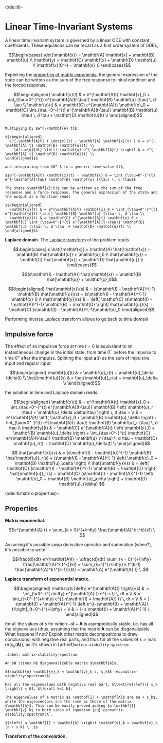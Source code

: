 (ode:lti)=
# Linear Time-Invariant Systems

A linear time invariant system is governed by a linear ODE with constant coefficients. These equations can be recast as a first order system of ODEs,

$$\begin{cases}
  \dot{\mathbf{x}} = \mathbf{A} \mathbf{x} + \mathbf{B} \mathbf{u} \\
       \mathbf{y}  = \mathbf{C} \mathbf{x} + \mathbf{D} \mathbf{u} \\
  \mathbf{x}(0^-) = \mathbf{x}_0
\end{cases}$$

Exploiting the [properties of matrix exponential](ode:lti:matrix-properties) the general expression of the state can be written as the sum of the free response to initial condition and the forced response.

$$\begin{aligned}
  \mathbf{x}(t) & = e^{\mathbf{A}t} \mathbf{x}_0 + \int_{\tau=0^-}^{t} e^{\mathbf{A}(t-\tau)} \mathbf{B} \mathbf{u} (\tau) \, d \tau \\
  \mathbf{y}(t) & = \mathbf{C} e^{\mathbf{A}t} \mathbf{x}_0 + \mathbf{C} \int_{\tau=0^-}^{t} e^{\mathbf{A}(t-\tau)} \mathbf{B} \mathbf{u} (\tau) \, d \tau  + \mathbf{D} \mathbf{u}(t) \\
\end{aligned}$$

```{dropdown} Proof in time domain

Multipying by $e^{-\mathbf{A} t}$,

$$\begin{aligned}
  e^{-\mathbf{A}t} ( \dot{x}(t) - \mathbf{A} \mathbf{x}(t) ) & = e^{-\mathbf{A} t} \mathbf{B} \mathbf{u}(t) \\
    \dfrac{d}{dt} \left( \mathbf{x} e^{-\mathbf{A}t} \right) & = e^{-\mathbf{A} t} \mathbf{B} \mathbf{u}(t) \\
\end{aligned}$$

and integrating from $0^-$ to a generic time value $t$,

$$e^{-\mathbf{A}t} \mathbf{x}(t) - \mathbf{x}_0 = \int_{\tau=0^-}^{t} e^{-\mathbf{A}\tau} \mathbf{B} \mathbf{u} (\tau) \, d \tau$$

The state $\mathbf{x}(t)$ can be written as the sum of the free response and a force response. The general expression of the state and the output as a function reads 

$$\begin{aligned}
  \mathbf{x}(t) & = e^{\mathbf{A}t} \mathbf{x}_0 + \int_{\tau=0^-}^{t} e^{\mathbf{A}(t-\tau)} \mathbf{B} \mathbf{u} (\tau) \, d \tau \\
  \mathbf{y}(t) & = \mathbf{C} e^{\mathbf{A}t} \mathbf{x}_0 + \mathbf{C} \int_{\tau=0^-}^{t} e^{\mathbf{A}(t-\tau)} \mathbf{B} \mathbf{u} (\tau) \, d \tau  + \mathbf{D} \mathbf{u}(t) \\
\end{aligned}$$

```

**Laplace domain.**
The [Laplace transform](complex:laplace) of the problem reads

$$\begin{cases}
   s \hat{\mathbf{x}} = \mathbf{A} \hat{\mathbf{x}} + \mathbf{B} \hat{\mathbf{u}} + \mathbf{x}_0 \\
     \hat{\mathbf{y}} = \mathbf{C} \hat{\mathbf{x}} + \mathbf{D} \hat{\mathbf{u}} \\
\end{cases}$$

$$(s\mathbf{I} - \mathbf{A}) \hat{\mathbf{x}} = \mathbf{B} \hat{\mathbf{u}} + \mathbf{x}_0$$

$$\begin{aligned}
  \hat{\mathbf{x}}(s) & = (s\mathbf{I} - \mathbf{A})^{-1} \mathbf{B} \hat{\mathbf{u}}(s) + (s\mathbf{I} - \mathbf{A})^{-1} \mathbf{x}_0 \\
  \hat{\mathbf{y}}(s) & = \left[ \mathbf{C} (s\mathbf{I} - \mathbf{A})^{-1} \mathbf{B} + \mathbf{D} \right] \hat{\mathbf{u}}(s) + \mathbf{C} (s\mathbf{I} - \mathbf{A})^{-1}\mathbf{x}_0
\end{aligned}$$


Performing inverse Laplace transform allows to go back to time domain

$$$$


## Impulsive force
The effect of an impulsive force at time $t=0$ is equivalent to an instantaneous change in the initial state, from time $0^-$ before the impulse to time $0^+$ after the impulse. Splitting the input $\mathbf{u}(t)$ as the sum of impulsive input and regular input,

$$\begin{aligned}
  \mathbf{u}(t) & = \mathbf{u}_r(t) + \mathbf{u}_\delta \delta(t) \\
  \hat{\mathbf{u}}(s) & = \hat{\mathbf{u}}_r(s) + \mathbf{u}_\delta \\
\end{aligned}$$

the solution in time and Laplace domain reads

$$\begin{aligned}
  \mathbf{x}(t)
  & = e^{\mathbf{A}t} \mathbf{x}_0 + \int_{\tau=0^-}^{t} e^{\mathbf{A}(t-\tau)} \mathbf{B} \left( \mathbf{u}_r (\tau) + \mathbf{u}_\delta \delta(\tau) \right) \, d \tau = \\ 
  & = e^{\mathbf{A}t} \left( \mathbf{x}_0 + \mathbf{B} \mathbf{u}_\delta \right) + \int_{\tau=0^-}^{t} e^{\mathbf{A}(t-\tau)} \mathbf{B} \mathbf{u}_r (\tau) \, d \tau \\
  \mathbf{y}(t)
  & = \mathbf{C} e^{\mathbf{A}t} \left( \mathbf{x}_0 + \mathbf{B} \mathbf{u}_\delta \right) + \int_{\tau=0^-}^{t} \mathbf{C} e^{\mathbf{A}(t-\tau)} \mathbf{B} \mathbf{u}_r (\tau) \, d \tau + \mathbf{D} \mathbf{u}_r(t) + \mathbf{D} \mathbf{u}_\delta(t) \\
\end{aligned}$$

$$
  \hat{\mathbf{x}}(s) & = (s\mathbf{I} - \mathbf{A})^{-1} \mathbf{B} \hat{\mathbf{u}}_r(s) + (s\mathbf{I} - \mathbf{A})^{-1} \left( \mathbf{x}_0 + \mathbf{B} \mathbf{u}_\delta \right) \\
  \hat{\mathbf{y}}(s) & = \left[ \mathbf{C} (s\mathbf{I} - \mathbf{A})^{-1} \mathbf{B} + \mathbf{D} \right] \hat{\mathbf{u}}_r(s) + \mathbf{C} (s\mathbf{I} - \mathbf{A})^{-1} \left( \mathbf{x}_0 + \mathbf{B} \mathbf{u}_\delta \right) + \mathbf{D} \mathbf{u}_{\delta}
$$

(ode:lti:matrix-properties)=
## Properties

**Matrix exponential.**

$$e^{\mathbf{A} t} = \sum_{k = 0}^{+\infty} \frac{\mathbf{A}^k t^k}{k!} \ .$$

Assuming it's possible swap derivative operator and summation (when?), it's possible to write

$$\frac{d}{dt} e^{\mathbf{A}t} = \dfrac{d}{dt} \sum_{k = 0}^{+\infty} \frac{\mathbf{A}^k t^k}{k!} = \sum_{k=1}^{+\infty} k t^{k-1} \frac{\mathbf{A}^k t^{k-1}}{k!} = \mathbf{A} e^{\mathbf{A} t} \ .$$

**Laplace transform of exponential matrix.**

$$\begin{aligned}
  \mathscr{L}\left\{ e^{\mathbf{A}t} \right\}(s)
  & := \int_{t=0^-}^{+\infty} e^{\mathbf{A} t} e^{-s t} \, dt = \\
  & = \int_{t=0^-}^{+\infty} e^{(-s\mathbf{I} + \mathbf{A}) t} \, dt = \\
  & = (-s\mathbf{I} + \mathbf{A})^{-1} \left.e^{(-s\mathbf{I} + \mathbf{A}) t}\right|_{t=0^-}^{+\infty} = \\
  & = (- s \mathbf{I} + \mathbf{A})^{-1} \ ,
\end{aligned}$$

for all the values of $s$ for which $-s\mathbf{I} + \mathbf{A}$ is asymptotically stable, i.e. has all the eignevalues (thus, assuming that the matrix $\mathbf{A}$ can be diagonalizable. What happens if not? Exploit other matrix decompositions to draw conclusions) with negative real parts, and thus for all the values of $s > \max \text{re}\{ s_k(\mathbf{A}) \}$, as it's shown in {prf:ref}`matrix-stability-spectrum`

```{prf:example} Asymptotic stability of a matrix $\ \mathbf{A}$
:label: matrix-stability-spectrum

An $N \times N$ diagnonalizable matrix $\mathbf{A}$,

$$\mathbf{A} \mathbf{v}_k = \mathbf{v}_k \, s_k$$ (eq:matrix-stability:spectrum:A)

has all the eigenvalues with negative real part, $\text{re}\left\{ s_k \right\} < 0$, $\forall k=1:N$.

The eigenvalues of a matrix $a \mathbf{I} + \mathbf{A}$ are $a + s_k$, while the eigenvectors are the same as those of the matrix $\mathbf{A}$. This can be easily proved adding $a \mathbf{I} \mathbf{v}_k$ to both sides of equation {eq}`eq:matrix-stability:spectrum:A`,

$$\left( a \mathbf{I} + \mathbf{A} \right) \mathbf{v}_k = \mathbf{v}_k (a + s_k) \ .$$

```

**Transform of the convolution.**




